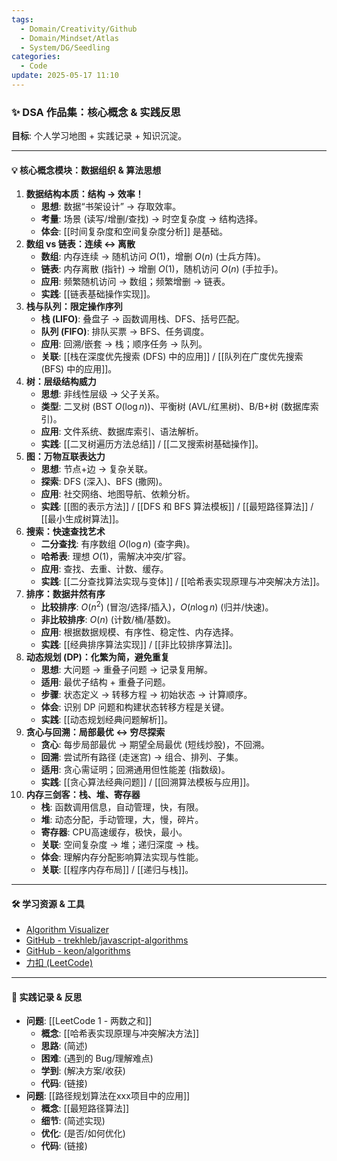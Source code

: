 ```yaml
---
tags:
  - Domain/Creativity/Github
  - Domain/Mindset/Atlas
  - System/DG/Seedling
categories:
  - Code
update: 2025-05-17 11:10
---
```

### ✨ DSA 作品集：核心概念 & 实践反思

**目标**: 个人学习地图 + 实践记录 + 知识沉淀。

---

#### 💡 核心概念模块：数据组织 & 算法思想

1.  **数据结构本质：结构 -> 效率！**
    *   **思想**: 数据“书架设计” -> 存取效率。
    *   **考量**: 场景 (读写/增删/查找) $\rightarrow$ 时空复杂度 $\rightarrow$ 结构选择。
    *   **体会**: [[时间复杂度和空间复杂度分析]] 是基础。
2.  **数组 vs 链表：连续 $\leftrightarrow$ 离散**
    *   **数组**: 内存连续 $\rightarrow$ 随机访问 $O(1)$，增删 $O(n)$ (士兵方阵)。
    *   **链表**: 内存离散 (指针) $\rightarrow$ 增删 $O(1)$，随机访问 $O(n)$ (手拉手)。
    *   **应用**: 频繁随机访问 $\rightarrow$ 数组；频繁增删 $\rightarrow$ 链表。
    *   **实践**: [[链表基础操作实现]]。
3.  **栈与队列：限定操作序列**
    *   **栈 (LIFO)**: 叠盘子 $\rightarrow$ 函数调用栈、DFS、括号匹配。
    *   **队列 (FIFO)**: 排队买票 $\rightarrow$ BFS、任务调度。
    *   **应用**: 回溯/嵌套 $\rightarrow$ 栈；顺序任务 $\rightarrow$ 队列。
    *   **关联**: [[栈在深度优先搜索 (DFS) 中的应用]] / [[队列在广度优先搜索 (BFS) 中的应用]]。
4.  **树：层级结构威力**
    *   **思想**: 非线性层级 $\rightarrow$ 父子关系。
    *   **类型**: 二叉树 (BST $O(\log n)$)、平衡树 (AVL/红黑树)、B/B+树 (数据库索引)。
    *   **应用**: 文件系统、数据库索引、语法解析。
    *   **实践**: [[二叉树遍历方法总结]] / [[二叉搜索树基础操作]]。
5.  **图：万物互联表达力**
    *   **思想**: 节点+边 $\rightarrow$ 复杂关联。
    *   **探索**: DFS (深入)、BFS (撒网)。
    *   **应用**: 社交网络、地图导航、依赖分析。
    *   **实践**: [[图的表示方法]] / [[DFS 和 BFS 算法模板]] / [[最短路径算法]] / [[最小生成树算法]]。
6.  **搜索：快速查找艺术**
    *   **二分查找**: 有序数组 $O(\log n)$ (查字典)。
    *   **哈希表**: 理想 $O(1)$，需解决冲突/扩容。
    *   **应用**: 查找、去重、计数、缓存。
    *   **实践**: [[二分查找算法实现与变体]] / [[哈希表实现原理与冲突解决方法]]。
7.  **排序：数据井然有序**
    *   **比较排序**: $O(n^2)$ (冒泡/选择/插入)，$O(n \log n)$ (归并/快速)。
    *   **非比较排序**: $O(n)$ (计数/桶/基数)。
    *   **应用**: 根据数据规模、有序性、稳定性、内存选择。
    *   **实践**: [[经典排序算法实现]] / [[非比较排序算法]]。
8.  **动态规划 (DP)：化繁为简，避免重复**
    *   **思想**: 大问题 $\rightarrow$ 重叠子问题 $\rightarrow$ 记录复用解。
    *   **适用**: 最优子结构 + 重叠子问题。
    *   **步骤**: 状态定义 $\rightarrow$ 转移方程 $\rightarrow$ 初始状态 $\rightarrow$ 计算顺序。
    *   **体会**: 识别 DP 问题和构建状态转移方程是关键。
    *   **实践**: [[动态规划经典问题解析]]。
9.  **贪心与回溯：局部最优 $\leftrightarrow$ 穷尽探索**
    *   **贪心**: 每步局部最优 $\rightarrow$ 期望全局最优 (短线炒股)，不回溯。
    *   **回溯**: 尝试所有路径 (走迷宫) $\rightarrow$ 组合、排列、子集。
    *   **适用**: 贪心需证明；回溯通用但性能差 (指数级)。
    *   **实践**: [[贪心算法经典问题]] / [[回溯算法模板与应用]]。
10. **内存三剑客：栈、堆、寄存器**
    *   **栈**: 函数调用信息，自动管理，快，有限。
    *   **堆**: 动态分配，手动管理，大，慢，碎片。
    *   **寄存器**: CPU高速缓存，极快，最小。
    *   **关联**: 空间复杂度 $\rightarrow$ 堆；递归深度 $\rightarrow$ 栈。
    *   **体会**: 理解内存分配影响算法实现与性能。
    *   **关联**: [[程序内存布局]] / [[递归与栈]]。

---

#### 🛠️ 学习资源 & 工具

*   [Algorithm Visualizer](https://algorithm-visualizer.org/)
*   [GitHub - trekhleb/javascript-algorithms](https://github.com/trekhleb/javascript-algorithms)
*   [GitHub - keon/algorithms](https://github.com/keon/algorithms)
*   [力扣 (LeetCode)](https://leetcode.cn/)

---

#### 📝 实践记录 & 反思

*   **问题**: [[LeetCode 1 - 两数之和]]
    *   **概念**: [[哈希表实现原理与冲突解决方法]]
    *   **思路**: (简述)
    *   **困难**: (遇到的 Bug/理解难点)
    *   **学到**: (解决方案/收获)
    *   **代码**: (链接)
*   **问题**: [[路径规划算法在xxx项目中的应用]]
    *   **概念**: [[最短路径算法]]
    *   **细节**: (简述实现)
    *   **优化**: (是否/如何优化)
    *   **代码**: (链接)

